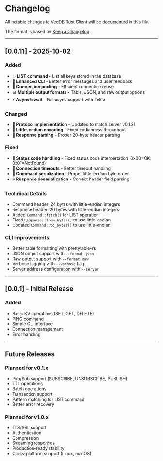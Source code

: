 # Changelog

All notable changes to VedDB Rust Client will be documented in this file.

The format is based on [Keep a Changelog](https://keepachangelog.com/en/1.0.0/).

---

## [0.0.11] - 2025-10-02

### Added
- ✨ **LIST command** - List all keys stored in the database
- 📝 **Enhanced CLI** - Better error messages and user feedback
- 🔧 **Connection pooling** - Efficient connection reuse
- 📊 **Multiple output formats** - Table, JSON, and raw output options
- ⚡ **Async/await** - Full async support with Tokio

### Changed
- 🚀 **Protocol implementation** - Updated to match server v0.1.21
- 🔄 **Little-endian encoding** - Fixed endianness throughout
- 📡 **Response parsing** - Proper 20-byte header parsing

### Fixed
- 🐛 **Status code handling** - Fixed status code interpretation (0x00=OK, 0x01=NotFound)
- 🔌 **Connection timeouts** - Better timeout handling
- 📝 **Command serialization** - Proper little-endian byte order
- ⚡ **Response deserialization** - Correct header field parsing

### Technical Details
- Command header: 24 bytes with little-endian integers
- Response header: 20 bytes with little-endian integers
- Added `Command::fetch()` for LIST operation
- Fixed `Response::from_bytes()` to use little-endian
- Updated `Command::to_bytes()` to use little-endian

### CLI Improvements
- Better table formatting with prettytable-rs
- JSON output support with `--format json`
- Raw output support with `--format raw`
- Verbose logging with `--verbose` flag
- Server address configuration with `--server`

---

## [0.0.1] - Initial Release

### Added
- Basic KV operations (SET, GET, DELETE)
- PING command
- Simple CLI interface
- Connection management
- Error handling

---

## Future Releases

### Planned for v0.1.x
- Pub/Sub support (SUBSCRIBE, UNSUBSCRIBE, PUBLISH)
- TTL operations
- Batch operations
- Transaction support
- Pattern matching for LIST command
- Better error recovery

### Planned for v1.0.x
- TLS/SSL support
- Authentication
- Compression
- Streaming responses
- Production-ready stability
- Cross-platform support (Linux, macOS)
